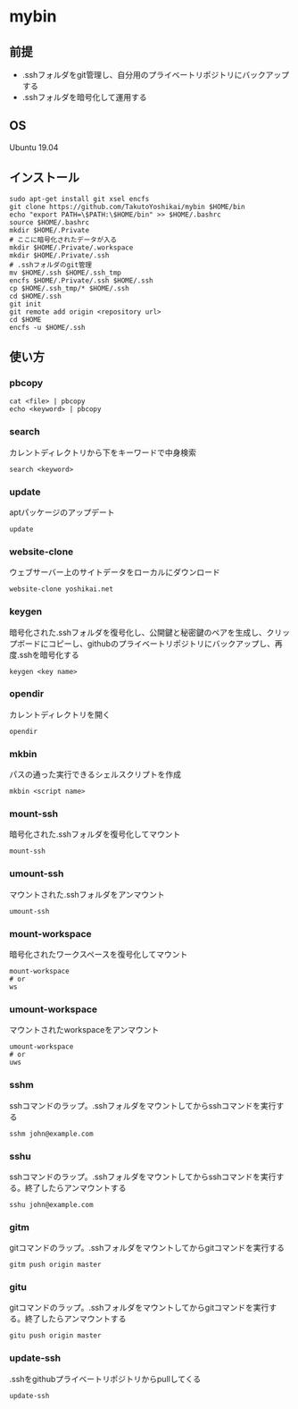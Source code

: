 # mybin

## 前提
* .sshフォルダをgit管理し、自分用のプライベートリポジトリにバックアップする
* .sshフォルダを暗号化して運用する

## OS
Ubuntu 19.04

## インストール
```
sudo apt-get install git xsel encfs
git clone https://github.com/TakutoYoshikai/mybin $HOME/bin
echo "export PATH=\$PATH:\$HOME/bin" >> $HOME/.bashrc
source $HOME/.bashrc
mkdir $HOME/.Private
# ここに暗号化されたデータが入る
mkdir $HOME/.Private/.workspace
mkdir $HOME/.Private/.ssh
# .sshフォルダのgit管理
mv $HOME/.ssh $HOME/.ssh_tmp
encfs $HOME/.Private/.ssh $HOME/.ssh
cp $HOME/.ssh_tmp/* $HOME/.ssh
cd $HOME/.ssh
git init
git remote add origin <repository url>
cd $HOME
encfs -u $HOME/.ssh
```


## 使い方
### pbcopy
```
cat <file> | pbcopy
echo <keyword> | pbcopy
```

### search
カレントディレクトリから下をキーワードで中身検索
```
search <keyword>
```

### update
aptパッケージのアップデート
```
update
```

### website-clone
ウェブサーバー上のサイトデータをローカルにダウンロード
```
website-clone yoshikai.net
```

### keygen
暗号化された.sshフォルダを復号化し、公開鍵と秘密鍵のペアを生成し、クリップボードにコピーし、githubのプライベートリポジトリにバックアップし、再度.sshを暗号化する
```
keygen <key name>
```

### opendir
カレントディレクトリを開く
```
opendir
```

### mkbin
パスの通った実行できるシェルスクリプトを作成
```
mkbin <script name>
```

### mount-ssh
暗号化された.sshフォルダを復号化してマウント
```
mount-ssh
```

### umount-ssh
マウントされた.sshフォルダをアンマウント
```
umount-ssh
```

### mount-workspace
暗号化されたワークスペースを復号化してマウント
```
mount-workspace
# or
ws
```

### umount-workspace
マウントされたworkspaceをアンマウント
```
umount-workspace
# or
uws
```

### sshm
sshコマンドのラップ。.sshフォルダをマウントしてからsshコマンドを実行する
```
sshm john@example.com
```

### sshu
sshコマンドのラップ。.sshフォルダをマウントしてからsshコマンドを実行する。終了したらアンマウントする
```
sshu john@example.com
```

### gitm
gitコマンドのラップ。.sshフォルダをマウントしてからgitコマンドを実行する
```
gitm push origin master
```

### gitu
gitコマンドのラップ。.sshフォルダをマウントしてからgitコマンドを実行する。終了したらアンマウントする
```
gitu push origin master
```

### update-ssh
.sshをgithubプライベートリポジトリからpullしてくる
```
update-ssh
```
